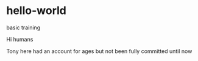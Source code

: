 # hello-world
basic training

Hi humans

Tony here had an account for ages but not been fully committed until now
